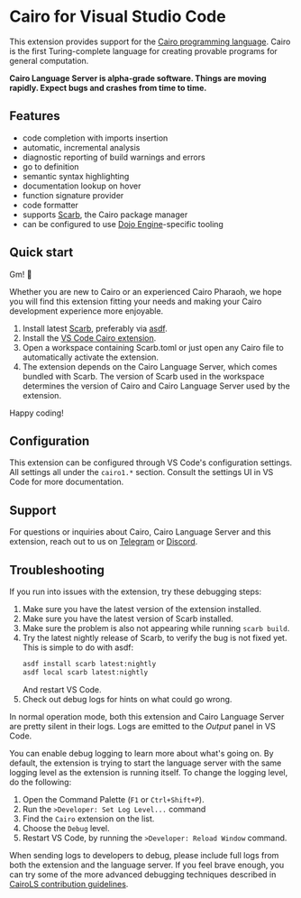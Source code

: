 # Cairo for Visual Studio Code

This extension provides support for the [Cairo programming language][cairo].
Cairo is the first Turing-complete language for creating provable programs for general computation.

**Cairo Language Server is alpha-grade software.
Things are moving rapidly.
Expect bugs and crashes from time to time.**

## Features

- code completion with imports insertion
- automatic, incremental analysis
- diagnostic reporting of build warnings and errors
- go to definition
- semantic syntax highlighting
- documentation lookup on hover
- function signature provider
- code formatter
- supports [Scarb], the Cairo package manager
- can be configured to use [Dojo Engine]-specific tooling

## Quick start

Gm! 👋

Whether you are new to Cairo or an experienced Cairo Pharaoh,
we hope you will find this extension fitting your needs and making your Cairo development experience
more enjoyable.

1. Install latest [Scarb][scarb-dl], preferably via [asdf][scarb-asdf].
2. Install the [VS Code Cairo extension][vscode-marketplace].
3. Open a workspace containing Scarb.toml or just open any Cairo file to automatically activate the
   extension.
4. The extension depends on the Cairo Language Server, which comes bundled with Scarb.
   The version of Scarb used in the workspace determines the version of Cairo and Cairo Language
   Server used by the extension.

Happy coding!

## Configuration

This extension can be configured through VS Code's configuration settings.
All settings all under the `cairo1.*` section.
Consult the settings UI in VS Code for more documentation.

## Support

For questions or inquiries about Cairo, Cairo Language Server and this extension, reach out to us
on [Telegram] or [Discord].

## Troubleshooting

If you run into issues with the extension, try these debugging steps:

1. Make sure you have the latest version of the extension installed.
2. Make sure you have the latest version of Scarb installed.
3. Make sure the problem is also not appearing while running `scarb build`.
4. Try the latest nightly release of Scarb, to verify the bug is not fixed yet.
   This is simple to do with asdf:
   ```sh
   asdf install scarb latest:nightly
   asdf local scarb latest:nightly
   ```
   And restart VS Code.
5. Check out debug logs for hints on what could go wrong.

In normal operation mode, both this extension and Cairo Language Server are pretty silent in their
logs.
Logs are emitted to the _Output_ panel in VS Code.

You can enable debug logging to learn more about what's going on.
By default, the extension is trying to start the language server with the same logging level as the
extension is running itself.
To change the logging level, do the following:

1. Open the Command Palette (`F1` or `Ctrl+Shift+P`).
2. Run the `>Developer: Set Log Level...` command
3. Find the `Cairo` extension on the list.
4. Choose the `Debug` level.
5. Restart VS Code, by running the `>Developer: Reload Window` command.

When sending logs to developers to debug,
please include full logs from both the extension and the language server.
If you feel brave enough, you can try some of the more advanced debugging techniques described in
[CairoLS contribution guidelines][debugging].

[cairo]: https://www.cairo-lang.org/
[debugging]: https://github.com/starkware-libs/cairo/blob/main/crates/cairo-lang-language-server/CONTRIBUTING.md#debugging
[discord]: https://discord.gg/QypNMzkHbc
[dojo engine]: https://book.dojoengine.org/
[scarb]: https://docs.swmansion.com/scarb
[scarb-asdf]: https://docs.swmansion.com/scarb/download.html#install-via-asdf
[scarb-dl]: https://docs.swmansion.com/scarb/download.html
[telegram]: https://t.me/cairo_ls_support
[vscode-marketplace]: https://marketplace.visualstudio.com/items?itemName=starkware.cairo1
